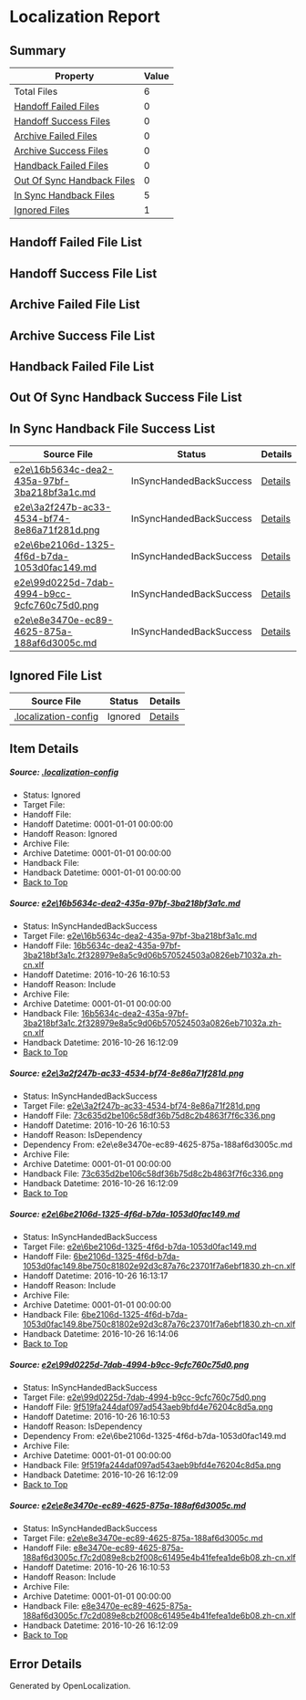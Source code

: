 # <a name='report-top'></a> Localization Report

## Summary
 Property | Value 
 -------- | ----- 
 Total Files | 6
[ Handoff Failed Files ](#handoff-failed-list)| 0
[ Handoff Success Files ](#handoff-success-list)| 0
[ Archive Failed Files ](#archive-failed-list)| 0
[ Archive Success Files ](#archive-success-list)| 0
[ Handback Failed Files ](#handback-failed-list)| 0
[ Out Of Sync Handback Files ](#outofsync-handback-success-list)| 0
[ In Sync Handback Files ](#insync-handback-success-list)| 5
[ Ignored Files ](#ignored-list)| 1

## <a name='handoff-failed-list'></a> Handoff Failed File List

## <a name='handoff-success-list'></a> Handoff Success File List

## <a name='archive-failed-list'></a> Archive Failed File List

## <a name='archive-success-list'></a> Archive Success File List

## <a name='handback-failed-list'></a> Handback Failed File List

## <a name='outofsync-handback-success-list'></a> Out Of Sync Handback Success File List

## <a name='insync-handback-success-list'></a> In Sync Handback File Success List
 Source File | Status | Details 
 ----------- | ------ | ------- 
 [e2e\16b5634c-dea2-435a-97bf-3ba218bf3a1c.md](https://github.com/OpenLocalizationTestOrg/ol-test0/blob/e45e4a9780a93c0373bcbbb11501e30d8eb10662/e2e/16b5634c-dea2-435a-97bf-3ba218bf3a1c.md) | InSyncHandedBackSuccess | [Details](#a47790daa66b88fa98d0cc62d181c9411100f4af1)
 [e2e\3a2f247b-ac33-4534-bf74-8e86a71f281d.png](https://github.com/OpenLocalizationTestOrg/ol-test0/blob/e45e4a9780a93c0373bcbbb11501e30d8eb10662/e2e/3a2f247b-ac33-4534-bf74-8e86a71f281d.png) | InSyncHandedBackSuccess | [Details](#73c635d2be106c58df36b75d8c2b4863f7f6c3362)
 [e2e\6be2106d-1325-4f6d-b7da-1053d0fac149.md](https://github.com/OpenLocalizationTestOrg/ol-test0/blob/5d0954283c704ad7d8dbf27fc44531a0caeecc8a/e2e/6be2106d-1325-4f6d-b7da-1053d0fac149.md) | InSyncHandedBackSuccess | [Details](#5c1ea10d598fccda2cfc2cb2749beb323106340c3)
 [e2e\99d0225d-7dab-4994-b9cc-9cfc760c75d0.png](https://github.com/OpenLocalizationTestOrg/ol-test0/blob/e45e4a9780a93c0373bcbbb11501e30d8eb10662/e2e/99d0225d-7dab-4994-b9cc-9cfc760c75d0.png) | InSyncHandedBackSuccess | [Details](#9f519fa244daf097ad543aeb9bfd4e76204c8d5a4)
 [e2e\e8e3470e-ec89-4625-875a-188af6d3005c.md](https://github.com/OpenLocalizationTestOrg/ol-test0/blob/e45e4a9780a93c0373bcbbb11501e30d8eb10662/e2e/e8e3470e-ec89-4625-875a-188af6d3005c.md) | InSyncHandedBackSuccess | [Details](#5bd2ba881633f09bb8d771e97b6f4e8c9f882c485)

## <a name='ignored-list'></a> Ignored File List
 Source File | Status | Details 
 ----------- | ------ | ------- 
 [.localization-config](https://github.com/OpenLocalizationTestOrg/ol-test0/blob/5d0954283c704ad7d8dbf27fc44531a0caeecc8a/.localization-config) | Ignored | [Details](#c268a05ecaa7ec85942ed632c29928ee5bd6da8d0)

## Item Details
##### <a name='c268a05ecaa7ec85942ed632c29928ee5bd6da8d0'></a> Source: [.localization-config](https://github.com/OpenLocalizationTestOrg/ol-test0/blob/5d0954283c704ad7d8dbf27fc44531a0caeecc8a/.localization-config)
* Status: Ignored
* Target File: 
* Handoff File: 
* Handoff Datetime: 0001-01-01 00:00:00
* Handoff Reason: Ignored
* Archive File: 
* Archive Datetime: 0001-01-01 00:00:00
* Handback File: 
* Handback Datetime: 0001-01-01 00:00:00
* [Back to Top](#report-top)

##### <a name='a47790daa66b88fa98d0cc62d181c9411100f4af1'></a> Source: [e2e\16b5634c-dea2-435a-97bf-3ba218bf3a1c.md](https://github.com/OpenLocalizationTestOrg/ol-test0/blob/e45e4a9780a93c0373bcbbb11501e30d8eb10662/e2e/16b5634c-dea2-435a-97bf-3ba218bf3a1c.md)
* Status: InSyncHandedBackSuccess
* Target File: [e2e\16b5634c-dea2-435a-97bf-3ba218bf3a1c.md](https://github.com/OpenLocalizationTestOrg/ol-test0-zhcn/blob/68efed0d73eb9b59b6f186da23f40c3ddc994cea/e2e/16b5634c-dea2-435a-97bf-3ba218bf3a1c.md)
* Handoff File: [16b5634c-dea2-435a-97bf-3ba218bf3a1c.2f328979e8a5c9d06b570524503a0826eb71032a.zh-cn.xlf](https://github.com/OpenLocalizationTestOrg/ol-test0-handoff/blob/6ecd8c5eaa6142e165ef6a72266ce2c7fcb8c462/ol-handoff/OpenLocalizationTestOrg/ol-test0-zhcn/shujia/ht/16b5634c-dea2-435a-97bf-3ba218bf3a1c.2f328979e8a5c9d06b570524503a0826eb71032a.zh-cn.xlf)
* Handoff Datetime: 2016-10-26 16:10:53
* Handoff Reason: Include
* Archive File: 
* Archive Datetime: 0001-01-01 00:00:00
* Handback File: [16b5634c-dea2-435a-97bf-3ba218bf3a1c.2f328979e8a5c9d06b570524503a0826eb71032a.zh-cn.xlf](https://github.com/OpenLocalizationTestOrg/ol-test0-handback/blob/7650ceec98daec7317a27cc573255f89234abd42/ol-handback/OpenLocalizationTestOrg/ol-test0-zhcn/shujia/ht/16b5634c-dea2-435a-97bf-3ba218bf3a1c.2f328979e8a5c9d06b570524503a0826eb71032a.zh-cn.xlf)
* Handback Datetime: 2016-10-26 16:12:09
* [Back to Top](#report-top)

##### <a name='73c635d2be106c58df36b75d8c2b4863f7f6c3362'></a> Source: [e2e\3a2f247b-ac33-4534-bf74-8e86a71f281d.png](https://github.com/OpenLocalizationTestOrg/ol-test0/blob/e45e4a9780a93c0373bcbbb11501e30d8eb10662/e2e/3a2f247b-ac33-4534-bf74-8e86a71f281d.png)
* Status: InSyncHandedBackSuccess
* Target File: [e2e\3a2f247b-ac33-4534-bf74-8e86a71f281d.png](https://github.com/OpenLocalizationTestOrg/ol-test0-zhcn/blob/68efed0d73eb9b59b6f186da23f40c3ddc994cea/e2e/3a2f247b-ac33-4534-bf74-8e86a71f281d.png)
* Handoff File: [73c635d2be106c58df36b75d8c2b4863f7f6c336.png](https://github.com/OpenLocalizationTestOrg/ol-test0-handoff/blob/6ecd8c5eaa6142e165ef6a72266ce2c7fcb8c462/ol-handoff/OpenLocalizationTestOrg/ol-test0-zhcn/shujia/ht/73c635d2be106c58df36b75d8c2b4863f7f6c336.png)
* Handoff Datetime: 2016-10-26 16:10:53
* Handoff Reason: IsDependency
* Dependency From: e2e\e8e3470e-ec89-4625-875a-188af6d3005c.md
* Archive File: 
* Archive Datetime: 0001-01-01 00:00:00
* Handback File: [73c635d2be106c58df36b75d8c2b4863f7f6c336.png](https://github.com/OpenLocalizationTestOrg/ol-test0-handback/blob/7650ceec98daec7317a27cc573255f89234abd42/ol-handback/OpenLocalizationTestOrg/ol-test0-zhcn/shujia/ht/73c635d2be106c58df36b75d8c2b4863f7f6c336.png)
* Handback Datetime: 2016-10-26 16:12:09
* [Back to Top](#report-top)

##### <a name='5c1ea10d598fccda2cfc2cb2749beb323106340c3'></a> Source: [e2e\6be2106d-1325-4f6d-b7da-1053d0fac149.md](https://github.com/OpenLocalizationTestOrg/ol-test0/blob/5d0954283c704ad7d8dbf27fc44531a0caeecc8a/e2e/6be2106d-1325-4f6d-b7da-1053d0fac149.md)
* Status: InSyncHandedBackSuccess
* Target File: [e2e\6be2106d-1325-4f6d-b7da-1053d0fac149.md](https://github.com/OpenLocalizationTestOrg/ol-test0-zhcn/blob/49b89e38135dedafa8c1942c976c192cee9c2ff5/e2e/6be2106d-1325-4f6d-b7da-1053d0fac149.md)
* Handoff File: [6be2106d-1325-4f6d-b7da-1053d0fac149.8be750c81802e92d3c87a76c23701f7a6ebf1830.zh-cn.xlf](https://github.com/OpenLocalizationTestOrg/ol-test0-handoff/blob/0ab6e9cbdc716406799367379930e14877df3c37/ol-handoff/OpenLocalizationTestOrg/ol-test0-zhcn/shujia/ht/6be2106d-1325-4f6d-b7da-1053d0fac149.8be750c81802e92d3c87a76c23701f7a6ebf1830.zh-cn.xlf)
* Handoff Datetime: 2016-10-26 16:13:17
* Handoff Reason: Include
* Archive File: 
* Archive Datetime: 0001-01-01 00:00:00
* Handback File: [6be2106d-1325-4f6d-b7da-1053d0fac149.8be750c81802e92d3c87a76c23701f7a6ebf1830.zh-cn.xlf](https://github.com/OpenLocalizationTestOrg/ol-test0-handback/blob/65c1e9a9649db977006ddd3e53db75e82f5d5c0a/ol-handback/OpenLocalizationTestOrg/ol-test0-zhcn/shujia/ht/6be2106d-1325-4f6d-b7da-1053d0fac149.8be750c81802e92d3c87a76c23701f7a6ebf1830.zh-cn.xlf)
* Handback Datetime: 2016-10-26 16:14:06
* [Back to Top](#report-top)

##### <a name='9f519fa244daf097ad543aeb9bfd4e76204c8d5a4'></a> Source: [e2e\99d0225d-7dab-4994-b9cc-9cfc760c75d0.png](https://github.com/OpenLocalizationTestOrg/ol-test0/blob/e45e4a9780a93c0373bcbbb11501e30d8eb10662/e2e/99d0225d-7dab-4994-b9cc-9cfc760c75d0.png)
* Status: InSyncHandedBackSuccess
* Target File: [e2e\99d0225d-7dab-4994-b9cc-9cfc760c75d0.png](https://github.com/OpenLocalizationTestOrg/ol-test0-zhcn/blob/68efed0d73eb9b59b6f186da23f40c3ddc994cea/e2e/99d0225d-7dab-4994-b9cc-9cfc760c75d0.png)
* Handoff File: [9f519fa244daf097ad543aeb9bfd4e76204c8d5a.png](https://github.com/OpenLocalizationTestOrg/ol-test0-handoff/blob/6ecd8c5eaa6142e165ef6a72266ce2c7fcb8c462/ol-handoff/OpenLocalizationTestOrg/ol-test0-zhcn/shujia/ht/9f519fa244daf097ad543aeb9bfd4e76204c8d5a.png)
* Handoff Datetime: 2016-10-26 16:10:53
* Handoff Reason: IsDependency
* Dependency From: e2e\6be2106d-1325-4f6d-b7da-1053d0fac149.md
* Archive File: 
* Archive Datetime: 0001-01-01 00:00:00
* Handback File: [9f519fa244daf097ad543aeb9bfd4e76204c8d5a.png](https://github.com/OpenLocalizationTestOrg/ol-test0-handback/blob/7650ceec98daec7317a27cc573255f89234abd42/ol-handback/OpenLocalizationTestOrg/ol-test0-zhcn/shujia/ht/9f519fa244daf097ad543aeb9bfd4e76204c8d5a.png)
* Handback Datetime: 2016-10-26 16:12:09
* [Back to Top](#report-top)

##### <a name='5bd2ba881633f09bb8d771e97b6f4e8c9f882c485'></a> Source: [e2e\e8e3470e-ec89-4625-875a-188af6d3005c.md](https://github.com/OpenLocalizationTestOrg/ol-test0/blob/e45e4a9780a93c0373bcbbb11501e30d8eb10662/e2e/e8e3470e-ec89-4625-875a-188af6d3005c.md)
* Status: InSyncHandedBackSuccess
* Target File: [e2e\e8e3470e-ec89-4625-875a-188af6d3005c.md](https://github.com/OpenLocalizationTestOrg/ol-test0-zhcn/blob/68efed0d73eb9b59b6f186da23f40c3ddc994cea/e2e/e8e3470e-ec89-4625-875a-188af6d3005c.md)
* Handoff File: [e8e3470e-ec89-4625-875a-188af6d3005c.f7c2d089e8cb2f008c61495e4b41fefea1de6b08.zh-cn.xlf](https://github.com/OpenLocalizationTestOrg/ol-test0-handoff/blob/6ecd8c5eaa6142e165ef6a72266ce2c7fcb8c462/ol-handoff/OpenLocalizationTestOrg/ol-test0-zhcn/shujia/ht/e8e3470e-ec89-4625-875a-188af6d3005c.f7c2d089e8cb2f008c61495e4b41fefea1de6b08.zh-cn.xlf)
* Handoff Datetime: 2016-10-26 16:10:53
* Handoff Reason: Include
* Archive File: 
* Archive Datetime: 0001-01-01 00:00:00
* Handback File: [e8e3470e-ec89-4625-875a-188af6d3005c.f7c2d089e8cb2f008c61495e4b41fefea1de6b08.zh-cn.xlf](https://github.com/OpenLocalizationTestOrg/ol-test0-handback/blob/7650ceec98daec7317a27cc573255f89234abd42/ol-handback/OpenLocalizationTestOrg/ol-test0-zhcn/shujia/ht/e8e3470e-ec89-4625-875a-188af6d3005c.f7c2d089e8cb2f008c61495e4b41fefea1de6b08.zh-cn.xlf)
* Handback Datetime: 2016-10-26 16:12:09
* [Back to Top](#report-top)


## Error Details

Generated by OpenLocalization.
